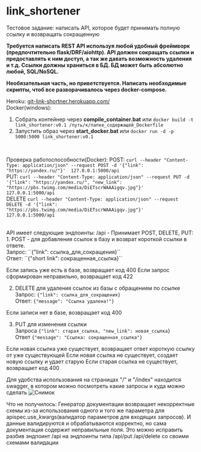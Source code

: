 # link_shortener
Тестовое задание: написать API, которое будет принимать полную ссылку и возвращать сокращенную

<b>Требуется написать REST API используя любой удобный фреймворк (предпочтительно flask/DRF/aiohttp).
API должен сокращать ссылки и предоставлять к ним доступ, а так же давать возможность удаления и т.д.
Ссылки должны храниться в БД. БД может быть абсолютно любой, SQL/NoSQL.

Необязательная часть, но приветствуется.
Написать необходимые скрипты, чтоб все разворачивалось через docker-compose.</b>

Heroku: <a href="https://git-link-shortner.herokuapp.com/">git-link-shortner.herokuapp.com/</a><br>
Docker(windows): 
1. Собрать контейнер через <b>compile_container.bat</b> или ``docker build -t link_shortener:v0.1 /путь/к/папке_содержащей_Dockerfile``
2. Запустить образ через <b>start_docker.bat</b> или ``docker run -d -p 5000:5000 link_shortener:v0.1``
<br>

Проверка работоспособности(Docker): 
POST: ``curl --header "Content-Type: application/json" --request POST -d '{"link": "https://yandex.ru/"}'  127.0.0.1:5000/api``<br>
PUT: ``curl --header "Content-Type: application/json" --request PUT -d '{"link": "https://yandex.ru/", "new_link": "https://pbs.twimg.com/media/DiETscrWAAAigqv.jpg"}'  127.0.0.1:5000/api``<br>
DELETE ``curl --header "Content-Type: application/json" --request DELETE -d '{"link": "https://pbs.twimg.com/media/DiETscrWAAAigqv.jpg"}'  127.0.0.1:5000/api``<br>


<br>
API имеет следующие эндпоинты:
/api - Принимает POST, DELETE, PUT:
1. POST - для добавления ссылок в базу и возврат короткой ссылки в ответе.<br>
  Запрос: ``{"link": ссылка_для_сокращения}``<br>
  Ответ:  ``{"short link": сокращенная_ссылка}``<br>
  
  Если запись уже есть в базе, возвращает код 400
  Если запрос сформирован неправильно, возвращает код 422
  
2. DELETE для удаления ссылок из базы с обращением по ссылке<br>
  Запрос: ``{"link": ссылка_для_сокращения}``<br>
  Ответ: ``{"message": "Ссылка удалена!"}``<br>
  
  Если записи нет в базе, возвращает код 400
  
3. PUT для изменения ссылки<br>
  Запроса ``{"link": старая_ссылка, "new_link": новая_ссылка}``<br>
  Ответ ``{"message": "Ссылка: сокращенная_ссылка"}``<br>
  
  Если новая ссылка уже существует, возвращает ответ короткую ссылку от уже существующей
  Если новая ссылка не существует, создает новую ссылку и удает старую
  Если старая ссылка не существует, возвращает код 400
  
Для удобства использования на страницах "/" и "/index" находится swagger, в котором можно посмотреть какие запросы и куда можно сделать
![Снимок](https://user-images.githubusercontent.com/71926912/119221587-b9651f80-baf8-11eb-9b92-b259beace4a0.PNG)


Что не получилось:
Генератор документации возвращает некорректные схемы из-за использования одного и того же параметра для apispec.use_kwargs(валидатор параметров для входящих запросов). И данные валидируются и обрабатываются корректно, но сама документация содержит неправильные поля. Это можно исправить разбив эндпоинт /api на эндпоинты типа /api/put /api/delete со своими схемами валидации
